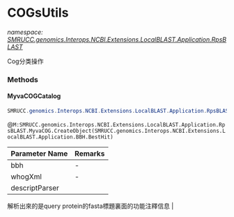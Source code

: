 ﻿# COGsUtils
_namespace: [SMRUCC.genomics.Interops.NCBI.Extensions.LocalBLAST.Application.RpsBLAST](./index.md)_

Cog分类操作



### Methods

#### MyvaCOGCatalog
```csharp
SMRUCC.genomics.Interops.NCBI.Extensions.LocalBLAST.Application.RpsBLAST.COGsUtils.MyvaCOGCatalog(System.Collections.Generic.IEnumerable{SMRUCC.genomics.Interops.NCBI.Extensions.LocalBLAST.Application.BBH.BestHit},System.String,Microsoft.VisualBasic.Text.TextGrepMethod)
```
@``M:SMRUCC.genomics.Interops.NCBI.Extensions.LocalBLAST.Application.RpsBLAST.MyvaCOG.CreateObject(SMRUCC.genomics.Interops.NCBI.Extensions.LocalBLAST.Application.BBH.BestHit)``

|Parameter Name|Remarks|
|--------------|-------|
|bbh|-|
|whogXml|-|
|descriptParser|
 解析出來的是query protein的fasta標題裏面的功能注釋信息
 |



